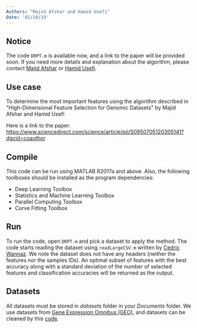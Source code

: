 ```yaml
---
Authors: "Majid Afshar and Hamid Usefi"
Date: '01/10/19'
---
```


## Notice
The code `DRPT.m` is available now, and a link to the paper will be provided soon. If you need more details and explanation about the algorithm, please contact [Majid Afshar](http://www.cs.mun.ca/~mman23/) or [Hamid Usefi](http://www.math.mun.ca/~usefi/).

## Use case
To determine the most important features using the algorithm described in "High-Dimensional Feature Selection for Genomic Datasets" by Majid Afshar and Hamid Usefi

Here is a link to the paper: https://www.sciencedirect.com/science/article/pii/S0950705120305141?dgcid=coauthor

## Compile
This code can be run using MATLAB R2017a and above. Also, the following toolboxes should be installed as the program dependencies:
* Deep Learning Toolbox
* Statistics and Machine Learning Toolbox
* Parallel Computing Toolbox
* Curve Fitting Toolbox

## Run
To  run the code, open `DRPT.m` and pick a dataset to apply the method. The code starts reading the dataset using `readLargeCSV.m` written by [Cedric Wannaz](https://www.mathworks.com/matlabcentral/profile/authors/1078046-cedric-wannaz). We note the dataset does not have any headers (neither the features nor the samples IDs).
An optimal subset of features with the best accuracy along with a standard deviation of the number of selected features and classification accuracies will be returned as the output. 

## Datasets
All datasets must be stored in *datasets* folder in your *Documents* folder. We use datasets from [Gene Expression Omnibus (GEO)](https://www.ncbi.nlm.nih.gov/geo/), and datasets can be cleaned by this [code](https://github.com/jracp/NCBIdataPrep).
